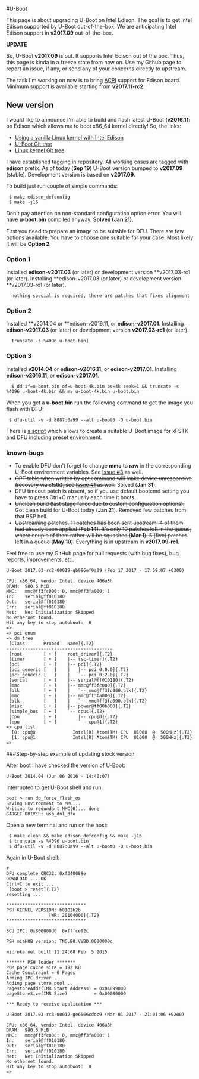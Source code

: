 #U-Boot

This page is about upgrading U-Boot on Intel Edison. The goal is to get Intel Edison supported by U-Boot out-of-the-box. We are anticipating Intel Edison support in **v2017.09** out-of-the-box.


**UPDATE**

So, U-Boot **v2017.09** is out. It supports Intel Edison out of the box. Thus, this page is kinda in a freeze state from now on. Use my Github page to report an issue, if any, or send any of your concerns directly to upstream.

The task I'm working on now is to bring [ACPI](acpi) support for Edison board. Minimum support is available starting from **v2017.11-rc2**.

## New version

I would like to announce I'm able to build and flash latest U-Boot (**v2016.11**) on Edison which allows me to boot x86_64 kernel directly! So, the links:

  * [Using a vanilla Linux kernel with Intel Edison](vanilla)
  * [U-Boot Git tree](https://github.com/andy-shev/u-boot/tree/edison)
  * [Linux kernel Git tree](https://github.com/andy-shev/linux/tree/eds)

I have established tagging in repository. All working cases are tagged with **edison** prefix. As of today (**Sep 19**) U-Boot version bumped to **v2017.09** (stable). Development version is based on **v2017.09**.

To build just run couple of simple commands:
```
 $ make edison_defconfig
 $ make -j16
```
Don't pay attention on non-standard configuration option error. You will have **u-boot.bin** compiled anyway. **Solved (Jan 21).**

First you need to prepare an image to be suitable for DFU. There are few options available. You have to choose one suitable for your case. Most likely it will be **Option 2**.

### Option 1

Installed **edison-v2017.03** (or later) or development version **v2017.03-rc1 (or later). Installing **edison-v2017.03 (or later) or development version **v2017.03-rc1 (or later).

```
  nothing special is required, there are patches that fixes alignment
```

### Option 2

Installed **v2014.04 or **edison-v2016.11, or **edison-v2017.01**. Installing **edison-v2017.03** (or later) or
development version **v2017.03-rc1** (or later).

```
  truncate -s %4096 u-boot.bin]
```

### Option 3

Installed **v2014.04** or **edison-v2016.11**, or **edison-v2017.01**. Installing **edison-v2016.11**, or **edison-v2017.01**.

```
  $ dd if=u-boot.bin of=u-boot-4k.bin bs=4k seek=1 && truncate -s %4096 u-boot-4k.bin && mv u-boot-4k.bin u-boot.bin
```

When you get a **u-boot.bin** run the following command to get the image you flash with DFU:


```
 $ dfu-util -v -d 8087:0a99 --alt u-boot0 -D u-boot.bin
```

There is [a script](https://gist.github.com/andy-shev/2c388310f2773ead647d9c1a3f1c813f) which allows to create a suitable U-Boot image for xFSTK and DFU including preset environment.

### known-bugs
  * To enable DFU don't forget to change **mmc** to **raw** in the corresponding U-Boot environment variables. See [Issue
    #3](https://github.com/01org/edison-u-boot/issues/3) as well.
  * ~~GPT table when written by gpt command will make device unresponsive (recovery via xfstk), see [Issue #1](https://github.com/andy-shev/u-boot/issues/1) as well.~~ Solved (**Jan 31**).
  * DFU timeout patch is absent, so if you use default bootcmd setting you have to press Ctrl+C manually each time it boots.
  * ~~Unclean build (last stage failed due to custom configuration options).~~ Got clean build for U-Boot today (**Jan 21**). Removed few patches from that BSP hell.
  * ~~Upstreaming patches. 11 patches has been sent upstream, 4 of them had already been applied (**Feb 1**4). It's only 10 patches left in the queue, where couple of them rather will be squashed (**Mar 1**). 5 (five) patches left in a queue (**May 10**).~~ Everything is in upstream in **v2017.09-rc1**.

Feel free to use my GitHub page for pull requests (with bug fixes), bug reports, improvements, etc.

```
U-Boot 2017.03-rc2-00019-gb986ef9a09 (Feb 17 2017 - 17:59:07 +0300)

CPU: x86_64, vendor Intel, device 406a8h
DRAM:  980.6 MiB
MMC:   mmc@ff3fc000: 0, mmc@ff3fa000: 1
In:    serial@ff010180
Out:   serial@ff010180
Err:   serial@ff010180
Net:   Net Initialization Skipped
No ethernet found.
Hit any key to stop autoboot:  0
=>
=> pci enum
=> dm tree
 [Class       Probed   Name]{.T2}
----------------------------------------
 [root        [ + ]    root_driver]{.T2}
 [timer       [ + ]    |-- tsc-timer]{.T2}
 [pci         [ + ]    |-- pci]{.T2}
 [pci_generic [   ]    |   |-- pci_0:0.0]{.T2}
 [pci_generic [   ]    |   `-- pci_0:2.0]{.T2}
 [serial      [ + ]    |-- serial@ff010180]{.T2}
 [mmc         [ + ]    |-- mmc@ff3fc000]{.T2}
 [blk         [ + ]    |   `-- mmc@ff3fc000.blk]{.T2}
 [mmc         [ + ]    |-- mmc@ff3fa000]{.T2}
 [blk         [   ]    |   `-- mmc@ff3fa000.blk]{.T2}
 [misc        [ + ]    |-- power@ff00b000]{.T2}
 [simple_bus  [ + ]    `-- cpus]{.T2}
 [cpu         [ + ]        |-- cpu@0]{.T2}
 [cpu         [ + ]        `-- cpu@1]{.T2}
=> cpu list
  [0: cpu@0              Intel(R) Atom(TM) CPU  U1000  @  500MHz]{.T2}
  [1: cpu@1              Intel(R) Atom(TM) CPU  U1000  @  500MHz]{.T2}
=>
```

###Step-by-step example of updating stock version

After boot I have checked the version of U-Boot:

```
U-Boot 2014.04 (Jun 06 2016 - 14:40:07)
```

Interrupted to get U-Boot shell and run:

```
boot > run do_force_flash_os
Saving Environment to MMC...
Writing to redundant MMC(0)... done
GADGET DRIVER: usb_dnl_dfu
```

Open a new terminal and run on the host:

```
 $ make clean && make edison_defconfig && make -j16
 $ truncate -s %4096 u-boot.bin
 $ dfu-util -v -d 8087:0a99 --alt u-boot0 -D u-boot.bin
```

Again in U-Boot shell:

```
#
DFU complete CRC32: 0xf340088e
DOWNLOAD ... OK
Ctrl+C to exit ...
 [boot > reset]{.T2}
resetting ...

******************************
PSH KERNEL VERSION: b0182b2b
                [WR: 20104000]{.T2}
******************************

SCU IPC: 0x800000d0  0xfffce92c

PSH miaHOB version: TNG.B0.VVBD.0000000c

microkernel built 11:24:08 Feb  5 2015

******* PSH loader *******
PCM page cache size = 192 KB
Cache Constraint = 0 Pages
Arming IPC driver ..
Adding page store pool ..
PagestoreAddr(IMR Start Address) = 0x04899000
pageStoreSize(IMR Size)          = 0x00080000

*** Ready to receive application ***

U-Boot 2017.03-rc3-00012-ge6566cddc9 (Mar 01 2017 - 21:01:06 +0200)

CPU: x86_64, vendor Intel, device 406a8h
DRAM:  980.6 MiB
MMC:   mmc@ff3fc000: 0, mmc@ff3fa000: 1
In:    serial@ff010180
Out:   serial@ff010180
Err:   serial@ff010180
Net:   Net Initialization Skipped
No ethernet found.
Hit any key to stop autoboot:  0
=>
```
